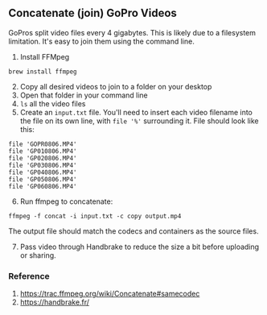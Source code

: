 ## Concatenate (join) GoPro Videos

GoPros split video files every 4 gigabytes. This is likely due to a filesystem limitation. It's easy to join them using the command line.

1) Install FFMpeg 
```
brew install ffmpeg
```
2) Copy all desired videos to join to a folder on your desktop
3) Open that folder in your command line
4) `ls` all the video files
5) Create an `input.txt` file. You'll need to insert each video filename into the file on its own line, with `file '%'` surrounding it.
File should look like this:

```
file 'GOPR0806.MP4'
file 'GP010806.MP4'
file 'GP020806.MP4'
file 'GP030806.MP4'
file 'GP040806.MP4'
file 'GP050806.MP4'
file 'GP060806.MP4'
```
6) Run ffmpeg to concatenate:

```
ffmpeg -f concat -i input.txt -c copy output.mp4
```

The output file should match the codecs and containers as the source files.

7) Pass video through Handbrake to reduce the size a bit before uploading or sharing.

### Reference 
1) https://trac.ffmpeg.org/wiki/Concatenate#samecodec
2) https://handbrake.fr/
